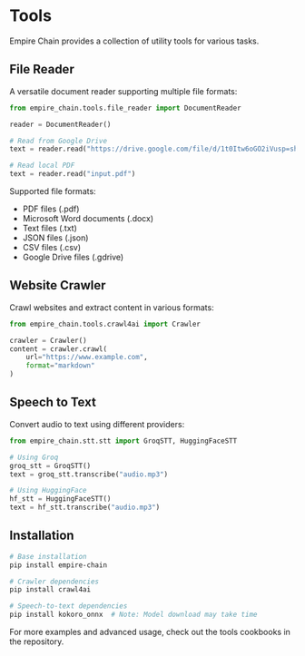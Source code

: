 # Tools

Empire Chain provides a collection of utility tools for various tasks.

## File Reader

A versatile document reader supporting multiple file formats:

```python
from empire_chain.tools.file_reader import DocumentReader

reader = DocumentReader()

# Read from Google Drive
text = reader.read("https://drive.google.com/file/d/1t0Itw6oGO2iVusp=sharing")

# Read local PDF
text = reader.read("input.pdf")
```

Supported file formats:
- PDF files (.pdf)
- Microsoft Word documents (.docx)
- Text files (.txt)
- JSON files (.json)
- CSV files (.csv)
- Google Drive files (.gdrive)

## Website Crawler

Crawl websites and extract content in various formats:

```python
from empire_chain.tools.crawl4ai import Crawler

crawler = Crawler()
content = crawler.crawl(
    url="https://www.example.com",
    format="markdown"
)
```

## Speech to Text

Convert audio to text using different providers:

```python
from empire_chain.stt.stt import GroqSTT, HuggingFaceSTT

# Using Groq
groq_stt = GroqSTT()
text = groq_stt.transcribe("audio.mp3")

# Using HuggingFace
hf_stt = HuggingFaceSTT()
text = hf_stt.transcribe("audio.mp3")
```

## Installation

```bash
# Base installation
pip install empire-chain

# Crawler dependencies
pip install crawl4ai

# Speech-to-text dependencies
pip install kokoro_onnx  # Note: Model download may take time
```

For more examples and advanced usage, check out the tools cookbooks in the repository. 